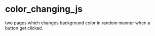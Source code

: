 # color_changing_js
two pages which changes background color in random manner when a button get clicked.
